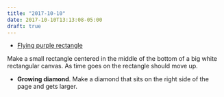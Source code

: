 ```yaml
---
title: "2017-10-10"
date: 2017-10-10T13:13:08-05:00
draft: true
---
```


* [Flying purple rectangle](flying-rectangle.rkt)

Make a small rectangle centered in the middle of the bottom of a big white rectangular canvas. As time goes on the rectangle should move up.

* **Growing diamond**. Make a diamond that sits on the right side of the page 
and gets larger.

